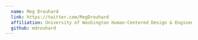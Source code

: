 ```yaml
---
  name: Meg Drouhard
  link: https://twitter.com/MegDrouhard
  affiliation: University of Washington Human-Centered Design & Engineering
  github: mdrouhard
---
```

